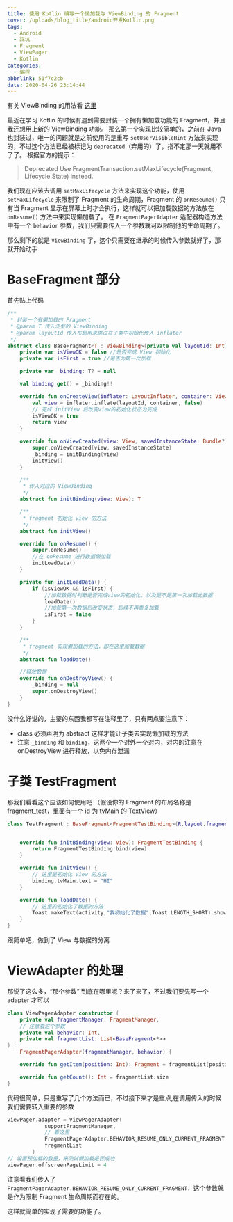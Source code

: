 ```yaml
---
title: 使用 Kotlin 编写一个懒加载与 ViewBinding 的 Fragment
cover: /uploads/blog_title/android开发Kotlin.png
tags:
  - Android
  - 踩坑
  - Fragment
  - ViewPager
  - Kotlin
categories:
  - 编程
abbrlink: 51f7c2cb
date: 2020-04-26 23:14:44
---
```


有关 ViewBinding 的用法看 [这里](https://developer.android.google.cn/topic/libraries/view-binding)

最近在学习 Kotlin 的时候有遇到需要封装一个拥有懒加载功能的 Fragment，并且我还想用上新的 ViewBinding 功能。
那么第一个实现比较简单的，之前在 Java 也封装过，唯一的问题就是之前使用的是重写 `setUserVisibleHint` 方法来实现的，不过这个方法已经被标记为 `deprecated`（弃用的）了，指不定那一天就用不了了。
根据官方的提示：

> Deprecated
> Use FragmentTransaction.setMaxLifecycle(Fragment, Lifecycle.State) instead.

我们现在应该去调用 `setMaxLifecycle` 方法来实现这个功能，使用 `setMaxLifecycle` 来限制了 Fragment 的生命周期，Fragment 的 `onReseume()` 只有当 Fragment 显示在屏幕上时才会执行，这样就可以把加载数据的方法放在 `onResume()` 方法中来实现懒加载了。
在 `FragmentPagerAdapter` 适配器构造方法中有一个 `behavior` 参数，我们只需要传入一个参数就可以限制他的生命周期了。

那么剩下的就是 `ViewBinding` 了，这个只需要在继承的时候传入参数就好了，那就开始动手

# BaseFragment 部分

首先贴上代码

```Kotlin
/**
 * 封装一个有懒加载的 Fragment
 * @param T 传入泛型的 ViewBinding
 * @param layoutId 传入布局用来跳过在子类中初始化传入 inflater
 */
abstract class BaseFragment<T : ViewBinding>(private val layoutId: Int) : Fragment(layoutId) {
    private var isViewOK = false //是否完成 View 初始化
    private var isFirst = true //是否为第一次加载

    private var _binding: T? = null

    val binding get() = _binding!!

    override fun onCreateView(inflater: LayoutInflater, container: ViewGroup?, savedInstanceState: Bundle?): View? {
        val view = inflater.inflate(layoutId, container, false)
        // 完成 initView 后改变view的初始化状态为完成
        isViewOK = true
        return view
    }

    override fun onViewCreated(view: View, savedInstanceState: Bundle?) {
        super.onViewCreated(view, savedInstanceState)
        _binding = initBinding(view)
        initView()
    }

    /**
     * 传入对应的 ViewBinding
     */
    abstract fun initBinding(view: View): T

    /**
     * fragment 初始化 view 的方法
     */
    abstract fun initView()

    override fun onResume() {
        super.onResume()
        //在 onResume 进行数据懒加载
        initLoadData()
    }

    private fun initLoadData() {
        if (isViewOK && isFirst) {
            //加载数据时判断是否完成view的初始化，以及是不是第一次加载此数据
            loadDate()
            //加载第一次数据后改变状态，后续不再重复加载
            isFirst = false
        }
    }

    /**
     * fragment 实现懒加载的方法，即在这里加载数据
     */
    abstract fun loadDate()

    //释放数据
    override fun onDestroyView() {
        _binding = null
        super.onDestroyView()
    }
}
```

没什么好说的，主要的东西我都写在注释里了，只有两点要注意下：

- class 必须声明为 abstract 这样才能让子类去实现懒加载的方法
- 注意 `_binding` 和 `binding`，这两个一个对外一个对内，对内的注意在 onDestroyView 进行释放，以免内存泄漏

# 子类 TestFragment

那我们看看这个应该如何使用吧
（假设你的 Fragment 的布局名称是 fragment_test，里面有一个 id 为 tvMain 的 TextView）

```Kotlin
class TestFragment : BaseFragment<FragmentTestBinding>(R.layout.fragment_test) {


    override fun initBinding(view: View): FragmentTestBinding {
        return FragmentTestBinding.bind(view)
    }

    override fun initView() {
        // 这里是初始化 View 的方法
        binding.tvMain.text = "HI"
    }

    override fun loadDate() {
        // 这里的初始化了数据的方法
        Toast.makeText(activity,"我初始化了数据",Toast.LENGTH_SHORT).show()
    }
}
```

跟简单吧，做到了 View 与数据的分离

# ViewAdapter 的处理

那说了这么多，“那个参数” 到底在哪里呢？来了来了，不过我们要先写一个 adapter 才可以

```Kotlin
class ViewPagerAdapter constructor (
    private val fragmentManager: FragmentManager,
    // 注意看这个参数
    private val behavior: Int,
    private val fragmentList: List<BaseFragment<*>>
) :
    FragmentPagerAdapter(fragmentManager, behavior) {

    override fun getItem(position: Int): Fragment = fragmentList[position]

    override fun getCount(): Int = fragmentList.size
}
```

代码很简单，只是重写了几个方法而已，不过接下来才是重点,在调用传入的时候我们需要转入重要的参数

```Kotlin
viewPager.adapter = ViewPagerAdapter(
            supportFragmentManager,
            // 看这里
            FragmentPagerAdapter.BEHAVIOR_RESUME_ONLY_CURRENT_FRAGMENT,
            fragmentList
        )
// 设置预加载的数量，来测试懒加载是否成功
viewPager.offscreenPageLimit = 4
```

注意看我们传入了 `FragmentPagerAdapter.BEHAVIOR_RESUME_ONLY_CURRENT_FRAGMENT`，这个参数就是作为限制 Fragment 生命周期而存在的。

这样就简单的实现了需要的功能了。
